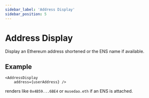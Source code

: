 ```yaml
---
sidebar_label: 'Address Display'
sidebar_position: 5
---
```


# Address Display

Display an Ethereum address shortened or the ENS name if available.

## Example


```
<AddressDisplay 
    address={userAddress} />
```

renders like `0x4B59...6BE4` or `musedao.eth` if an ENS is attached.
